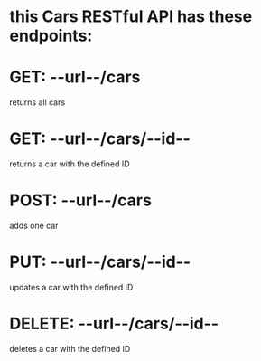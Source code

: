 # this Cars RESTful API has these endpoints:

# GET: --url--/cars
returns all cars

# GET: --url--/cars/--id--
returns a car with the defined ID

# POST: --url--/cars
adds one car 

# PUT: --url--/cars/--id--
updates a car with the defined ID

# DELETE: --url--/cars/--id--
deletes a car with the defined ID

